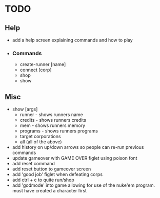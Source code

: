 # TODO

## Help

- add a help screen explaining commands and how to play
- ### Commands
  - create-runner [name]
  - connect [corp]
  - shop
  - show

## Misc

- show [args]
  - runner - shows runners name
  - credits - shows runners credits
  - mem - shows runners memory
  - programs - shows runners programs
  - target corporations
  - all (all of the above)
- add history on up/down arrows so people can re-run previous commands
- update gameover with GAME OVER figlet using poison font
- add reset command
- add reset button to gameover screen
- add 'good job' figlet when defeating corps
- add ctrl + c to quite run/shop
- add 'godmode' into game allowing for use of the nuke'em program. must have created a character first
